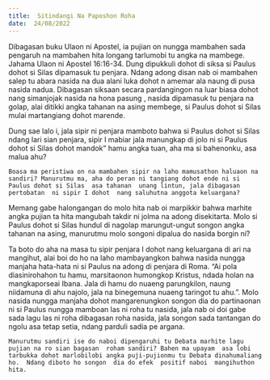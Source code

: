 ```yaml
---
title:  Sitindangi Na Paposhon Roha
date:  24/08/2022
---
```


Dibagasan  buku  Ulaon ni Apostel,  ia pujian on  nungga mambahen  sada pengaruh na mambahen  hita longang  tarlumobi tu  angka  na mambege.  Jahama Ulaon ni Apostel 16:16-34. Dung dipukkuli  dohot di siksa si Paulus dohot  si Silas  dipamasuk tu penjara.  Ndang  adong disan  nab oi  mambahen  salep tu abara  nasida na dua alani  luka dohot n amemar ala naung di pusa nasida nadua.  Dibagasan  siksaan  secara pardangingon  na luar biasa dohot nang  simanjojak  nasida  na hona pasung , nasida dipamasuk  tu  penjara na golap,  alai ditikki angka tahanan  na asing  membege,  si Paulus  dohot  si  Silas mulai  martangiang  dohot  marende.

Dung sae lalo i, jala sipir ni penjara  mamboto bahwa si Paulus dohot si Silas  ndang  lari sian  penjara, sipir I mabiar  jala  manungkap di jolo ni si Paulus dohot si  Silas dohot mandok” hamu angka tuan, aha  ma si bahenonku, asa  malua ahu?

`Boasa ma peristiwa on na mambahen sipir na laho mamusathon haluaon na sandiri? Manurutmu ma, aha do peran ni tangiang dohot ende ni si Paulus dohot si Silas  asa tahanan  unang lintun, jala dibagasan  pertobatan  ni sipir I dohot  nang saluhutna anggota keluargana?`

Memang  gabe  halongangan do molo hita nab oi  marpikkir bahwa marhite angka pujian ta hita  mangubah  takdir  ni jolma  na adong  disekitarta.  Molo si Paulus  dohot si Silas hundul di nagolap  marungut-ungut  songon  angka tahanan na asing,  manurutmu  molo songoni  dipalua do nasida borgin ni?

Ta boto do aha  na  masa  tu sipir penjara I dohot nang  keluargana di ari na mangihut, alai  boi  do ho na laho mambayangkon bahwa nasida nungga manjaha hata-hata ni si Paulus na adong  di penjara  di Roma. “Ai pola diasinirohahon  tu hamu, marsitaonon  humongkop Kristus, ndada  holan  na mangkaporseai  Ibana.  Jala di hamu do nuaeng  parungkilon, naung  niidamuna di ahu  najolo,  jala na binegemuna  nuaeng  taringot tu ahu.”. Molo nasida nungga  manjaha dohot mangarenungkon  songon  dia do partinaonan  ni si Paulus  nungga mamboan  las ni roha tu nasida, jala  nab oi doi  gabe sada lagu  las ni roha dibagasan  roha nasida, jala songon sada tantangan  do ngolu asa tetap setia, ndang  parduli sadia pe argana.

`Manurutmu sandiri ise do naboi dipengaruhi tu Debata marhite lagu pujian na ro sian bagasan  roham sandiri? Bahen ma upayam  asa lobi tarbukka dohot marlobilobi angka puji-pujionmu tu Debata dinahumaliang ho.  Ndang diboto ho songon  dia do efek  positif naboi  mangihuthon  hita.`